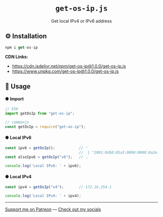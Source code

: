 <h1 align="center"><code>get-os-ip.js</code></h1>

<p align="center">Get local IPv4 or IPv6 address</p>

## ⚙️ Installation

```js
npm i get-os-ip
```

**CDN Links:**
- https://cdn.jsdelivr.net/npm/get-os-ip@1.0.0/get-os-ip.js
- https://www.unpkg.com/get-os-ip@1.0.0/get-os-ip.js

## 📖 Usage

#### ● Import

```js
// ES6
import getOsIp from "get-os-ip";

// commonjs
const getOsIp = require("get-os-ip");
```

#### ● Local IPv6

```js
const ipv6 = getOsIp();           // ⌝
                                  //  | "2001:0db8:85a3:0000:0000:8a2e:0370:7334"
const alsoIpv6 = getOsIp("v6");   // ⌟

console.log('Local IPv6: ' + ipv6);
```

#### ● Local IPv4

```js
const ipv4 = getOsIp("v4");       // 172.16.254.1

console.log('Local IPv4: ' + ipv4);
```

---

[Support me on Patreon](https://www.patreon.com/axorax) — 
[Check out my socials](https://github.com/axorax/socials)